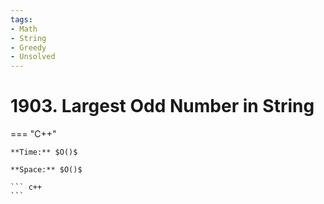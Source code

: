 ```yaml
---
tags:
- Math
- String
- Greedy
- Unsolved
---
```



# 1903. Largest Odd Number in String

=== "C++"

    **Time:** $O()$

    **Space:** $O()$

    ``` c++
    ```